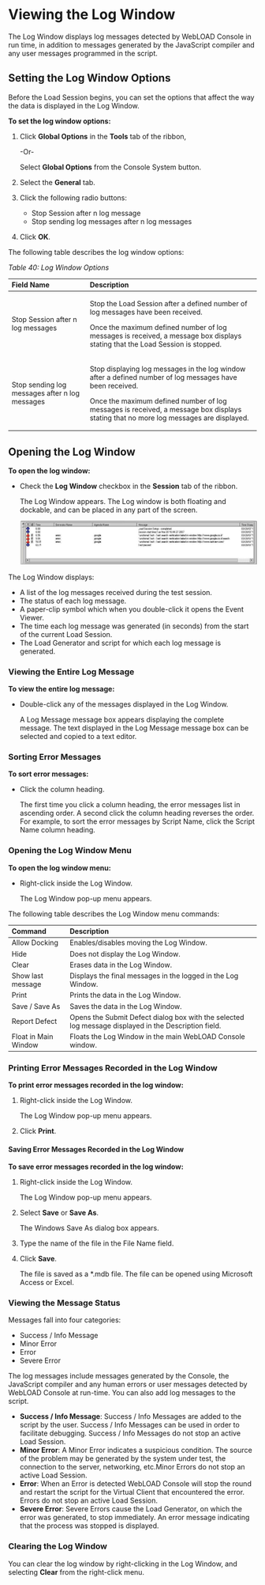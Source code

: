 ﻿# Viewing the Log Window

The Log Window displays log messages detected by WebLOAD Console in run time, in addition to messages generated by the JavaScript compiler and any user messages programmed in the script.



## Setting the Log Window Options

Before the Load Session begins, you can set the options that affect the way the data is displayed in the Log Window.

**To set the log window options:**

1. Click **Global Options** in the **Tools** tab of the ribbon,

   -Or-

   Select **Global Options** from the Console System button.

1. Select the **General** tab.
1. Click the following radio buttons:
   - Stop Session after n log message
   - Stop sending log messages after n log messages
1. Click **OK**.

The following table describes the log window options:

*Table 40: Log Window Options*

|**Field Name**|**Description**|
| :- | :- |
|Stop Session after n log messages|<p>Stop the Load Session after a defined number of log messages have been received.</p><p>Once the maximum defined number of log messages is received, a message box displays stating that the Load Session is stopped.</p>|
|Stop sending log messages after n log messages|<p>Stop displaying log messages in the log window after a defined number of log messages have been received.</p><p>Once the maximum defined number of log messages is received, a message box displays stating that no more log messages are displayed.</p>|




## Opening the Log Window

**To open the log window:**

- Check the **Log Window** checkbox in the **Session** tab of the ribbon.

  The Log Window appears. The Log window is both floating and dockable, and can be placed in any part of the screen.
  
  ![Log Window](../images/console_users_guide_2031.jpg)



The Log Window displays:

- A list of the log messages received during the test session.
- The status of each log message.
- A paper-clip symbol which when you double-click it opens the Event Viewer.
- The time each log message was generated (in seconds) from the start of the current Load Session.
- The Load Generator and script for which each log message is generated.

### Viewing the Entire Log Message

**To view the entire log message:**

- Double-click any of the messages displayed in the Log Window.

  A Log Message message box appears displaying the complete message. The text displayed in the Log Message message box can be selected and copied to a text editor.







### Sorting Error Messages

**To sort error messages:**

- Click the column heading.

  The first time you click a column heading, the error messages list in ascending order. A second click the column heading reverses the order. For example, to sort the error messages by Script Name, click the Script Name column heading.

### **Opening the Log Window Menu**

**To open the log window menu:**

- Right-click inside the Log Window.

  The Log Window pop-up menu appears.

The following table describes the Log Window menu commands:

|**Command**|**Description**|
| :- | :- |
|Allow Docking|Enables/disables moving the Log Window.|
|Hide|Does not display the Log Window.|
|Clear|Erases data in the Log Window.|
|Show last message|Displays the final messages in the logged in the Log Window.|
|Print|Prints the data in the Log Window.|
|Save / Save As|Saves the data in the Log Window.|
|Report Defect|Opens the Submit Defect dialog box with the selected log message displayed in the Description field.|
|Float in Main Window|Floats the Log Window in the main WebLOAD Console window.|



### Printing Error Messages Recorded in the Log Window

**To print error messages recorded in the log window:**

1. Right-click inside the Log Window.

   The Log Window pop-up menu appears.

1. Click **Print**.



#### Saving Error Messages Recorded in the Log Window

**To save error messages recorded in the log window:**

1. Right-click inside the Log Window.

   The Log Window pop-up menu appears.

1. Select **Save** or **Save As**.

   The Windows Save As dialog box appears.

1. Type the name of the file in the File Name field.
1. Click **Save**.

   The file is saved as a \*.mdb file. The file can be opened using Microsoft Access or Excel.



### **Viewing the Message Status**

Messages fall into four categories:

- Success / Info Message
- Minor Error
- Error
- Severe Error

The log messages include messages generated by the Console, the JavaScript compiler and any human errors or user messages detected by WebLOAD Console at run-time. You can also add log messages to the script.

- **Success / Info Message**: Success / Info Messages are added to the script by the user. Success / Info Messages can be used in order to facilitate debugging. Success / Info Messages do not stop an active Load Session.
- **Minor Error**: A Minor Error indicates a suspicious condition. The source of the problem may be generated by the system under test, the connection to the server, networking, etc.Minor Errors do not stop an active Load Session.
- **Error**: When an Error is detected WebLOAD Console will stop the round and restart the script for the Virtual Client that encountered the error. Errors do not stop an active Load Session.
- **Severe Error**: Severe Errors cause the Load Generator, on which the error was generated, to stop immediately. An error message indicating that the process was stopped is displayed.



### **Clearing the Log Window**

You can clear the log window by right-clicking in the Log Window, and selecting **Clear** from the right-click menu.



